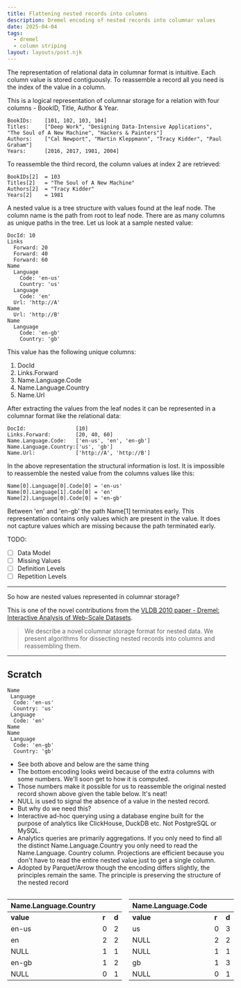 ```yaml
---
title: Flattening nested records into columns
description: Dremel encoding of nested records into columnar values
date: 2025-04-04
tags:
  - dremel
  - column striping
layout: layouts/post.njk
---
```


The representation of relational data in columnar format is intuitive. Each
column value is stored contiguously. To reassemble a record all you need is
the index of the value in a column.

This is a logical representation of columnar storage for a relation with
four columns - BookID, Title, Author & Year.

```
BookIDs:    [101, 102, 103, 104]
Titles:     ["Deep Work", "Designing Data-Intensive Applications", "The Soul of A New Machine", "Hackers & Painters"]
Authors:    ["Cal Newport", "Martin Kleppmann", "Tracy Kidder", "Paul Graham"]
Years:      [2016, 2017, 1981, 2004]
```

To reassemble the third record, the column values at index 2 are retrieved:

```
BookIDs[2]  = 103
Titles[2]   = "The Soul of A New Machine"
Authors[2]  = "Tracy Kidder"
Years[2]    = 1981
```

A nested value is a tree structure with values found at the leaf node. The
column name is the path from root to leaf node. There are as many columns as
unique paths in the tree. Let us look at a sample nested value:

```
DocId: 10
Links
  Forward: 20
  Forward: 40
  Forward: 60
Name
  Language
    Code: 'en-us'
    Country: 'us'
  Language
    Code: 'en'
  Url: 'http://A'
Name
  Url: 'http://B'
Name
  Language
    Code: 'en-gb'
    Country: 'gb'
```

This value has the following unique columns:

1. DocId
2. Links.Forward
3. Name.Language.Code
4. Name.Language.Country
5. Name.Url

After extracting the values from the leaf nodes it can be represented in a
columnar format like the relational data:

```
DocId:                [10]
Links.Forward:        [20, 40, 60]
Name.Language.Code:   ['en-us', 'en', 'en-gb']
Name.Language.Country:['us', 'gb']
Name.Url:             ['http://A', 'http://B']
```

In the above representation the structural information is lost. It is
impossible to reassemble the nested value from the columns values like this:

```
Name[0].Language[0].Code[0] = 'en-us'
Name[0].Language[1].Code[0] = 'en'
Name[2].Language[0].Code[0] = 'en-gb'
```

Between 'en' and 'en-gb' the path Name[1] terminates early. This
representation contains only values which are present in the value. It does
not capture values which are missing because the path terminated early.

TODO:

-[ ] Data Model
-[ ] Missing Values
-[ ] Definition Levels
-[ ] Repetition Levels

---

So how are nested values represented in columnar storage?

This is one of the novel contributions from
the [VLDB 2010 paper - Dremel: Interactive Analysis of
Web-Scale Datasets](https://static.googleusercontent.com/media/research.google.com/en//pubs/archive/36632.pdf).

> We describe a novel columnar storage format for nested
> data. We present algorithms for dissecting nested records
> into columns and reassembling them.

---

## Scratch

```
Name
 Language
  Code: 'en-us'
  Country: 'us'
 Language
  Code: 'en'
Name
Name
 Language
  Code: 'en-gb'
  Country: 'gb'
```

- See both above and below are the same thing
- The bottom encoding looks weird because of the extra columns with some
  numbers. We'll soon get to how it is computed.
- Those numbers make it possible for us to reassemble the original nested
  record shown above given the table below. It's neat!
- NULL is used to signal the absence of a value in the nested record.
- But why do we need this?
- Interactive ad-hoc querying using a database engine built for the purpose of
  analytics like ClickHouse, DuckDB etc. Not PostgreSQL or MySQL.
- Analytics queries are primarily aggregations. If you only need to find all
  the distinct Name.Language.Country you only need to read the Name.Language.
  Country column. Projections are efficient because you don't have to read
  the entire nested value just to get a single column.
- Adopted by Parquet/Arrow though the encoding differs slightly, the
  principles remain the same. The principle is preserving the structure of
  the nested record

<div style="display: flex; gap: 16px;">
<div>

| **Name.Language.Country** |       |       |
|---------------------------|-------|-------|
| **value**                 | **r** | **d** |
| en-us                     | 0     | 2     |
| en                        | 2     | 2     |
| NULL                      | 1     | 1     |
| en-gb                     | 1     | 2     |
| NULL                      | 0     | 1     |

</div>
<div>

| **Name.Language.Code** |       |       |
|------------------------|-------|-------|
| **value**              | **r** | **d** |
| us                     | 0     | 3     |
| NULL                   | 2     | 2     |
| NULL                   | 1     | 1     |
| gb                     | 1     | 3     |
| NULL                   | 0     | 1     |

</div>
</div>
